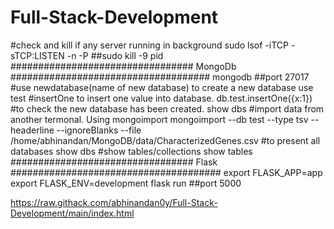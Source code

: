 # Full-Stack-Development

#check and kill if any server running in background
sudo lsof -iTCP -sTCP:LISTEN -n -P
##sudo kill -9 pid
#################################  MongoDb  ####################################
mongodb ##port 27017
#use newdatabase(name of new database) to create a new database
use test
#insertOne to insert one value into database.
db.test.insertOne({x:1})
#to check the new database has been created.
show dbs 
#import data from another termonal.
Using mongoimport 
mongoimport --db test --type tsv --headerline --ignoreBlanks --file /home/abhinandan/MongoDB/data/CharacterizedGenes.csv
#to present all databases
show dbs 
#show tables/collections
show tables
#################################  Flask  ######################################
export FLASK_APP=app
export FLASK_ENV=development
flask run ##port 5000





https://raw.githack.com/abhinandan0y/Full-Stack-Development/main/index.html

